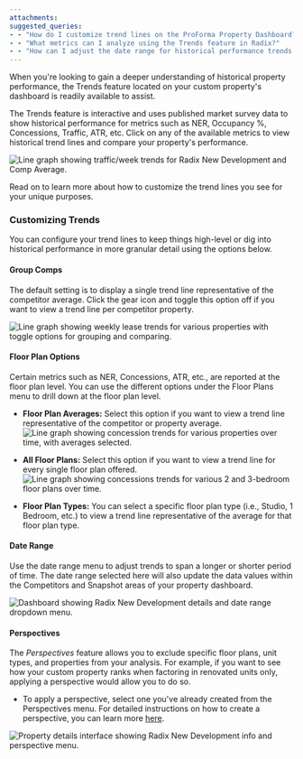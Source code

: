 ```yaml
---
attachments: 
suggested_queries:
- - "How do I customize trend lines on the ProForma Property Dashboard?"
- - "What metrics can I analyze using the Trends feature in Radix?"
- - "How can I adjust the date range for historical performance trends in my property dashboard?"
---
```

When you're looking to gain a deeper understanding of historical property performance, the Trends feature located on your custom property's dashboard is readily available to assist.

The Trends feature is interactive and uses published market survey data to show historical performance for metrics such as NER, Occupancy %, Concessions, Traffic, ATR, etc. Click on any of the available metrics to view historical trend lines and compare your property's performance.

![Line graph showing traffic/week trends for Radix New Development and Comp Average.](attachments/16436719591309.png)

Read on to learn more about how to customize the trend lines you see for your unique purposes.

### Customizing Trends

You can configure your trend lines to keep things high-level or dig into historical performance in more granular detail using the options below.

#### **Group Comps**

The default setting is to display a single trend line representative of the competitor average. Click the gear icon and toggle this option off if you want to view a trend line per competitor property.

![Line graph showing weekly lease trends for various properties with toggle options for grouping and comparing.](attachments/16436995009165.png)

#### **Floor Plan Options**

Certain metrics such as NER, Concessions, ATR, etc., are reported at the floor plan level. You can use the different options under the Floor Plans menu to drill down at the floor plan level.

* **Floor Plan Averages:** Select this option if you want to view a trend line representative of the competitor or property average. ![Line graph showing concession trends for various properties over time, with averages selected.](attachments/16437414391053.png)
* **All Floor Plans:** Select this option if you want to view a trend line for every single floor plan offered. ![Line graph showing concessions trends for various 2 and 3-bedroom floor plans over time.](attachments/16437493720845.png)

* **Floor Plan Types:** You can select a specific floor plan type (i.e., Studio, 1 Bedroom, etc.) to view a trend line representative of the average for that floor plan type.

#### **Date Range**

Use the date range menu to adjust trends to span a longer or shorter period of time. The date range selected here will also update the data values within the Competitors and Snapshot areas of your property dashboard.

![Dashboard showing Radix New Development details and date range dropdown menu.](attachments/16437752517645.png)

#### **Perspectives**

The *Perspectives* feature allows you to exclude specific floor plans, unit types, and properties from your analysis. For example, if you want to see how your custom property ranks when factoring in renovated units only, applying a perspective would allow you to do so.

* To apply a perspective, select one you've already created from the Perspectives menu. For detailed instructions on how to create a perspective, you can learn more [here](https://help.radix.com/hc/en-us/articles/7313516628749).

![Property details interface showing Radix New Development info and perspective menu.](attachments/16435141666701.png)